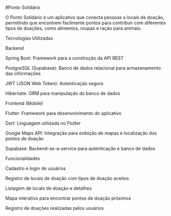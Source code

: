 #Ponto Solidário

O Ponto Solidário é um aplicativo que conecta pessoas a locais de doação, permitindo que encontrem facilmente pontos para contribuir com diferentes tipos de doações, como alimentos, roupas e ração para animais.

Tecnologias Utilizadas

Backend

Spring Boot: Framework para a construção da API REST

PostgreSQL (Supabase): Banco de dados relacional para armazenamento das informações

JWT (JSON Web Token): Autenticação segura

Hibernate: ORM para manipulação do banco de dados

Frontend (Mobile)

Flutter: Framework para desenvolvimento do aplicativo

Dart: Linguagem utilizada no Flutter

Google Maps API: Integração para exibição de mapas e localização dos pontos de doação

Supabase: Backend-as-a-service para autenticação e banco de dados

Funcionalidades

Cadastro e login de usuários

Registro de locais de doação com tipos de doação aceitos

Listagem de locais de doação e detalhes

Mapa interativo para encontrar pontos de doação próximos

Registro de doações realizadas pelos usuários

